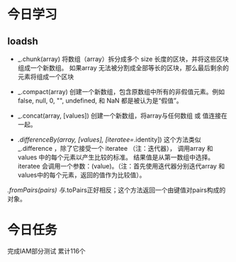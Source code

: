 # 今日学习
## loadsh

- _.chunk(array)
将数组（array）拆分成多个 size 长度的区块，并将这些区块组成一个新数组。 如果array 无法被分割成全部等长的区块，那么最后剩余的元素将组成一个区块
- _.compact(array)
创建一个新数组，包含原数组中所有的非假值元素。例如false, null, 0, "", undefined, 和 NaN 都是被认为是“假值”。

- _.concat(array, [values])
创建一个新数组，将array与任何数组 或 值连接在一起。

- _.differenceBy(array, [values], [iteratee=_.identity])
这个方法类似_.difference ，除了它接受一个 iteratee （注：迭代器）， 调用array 和 values 中的每个元素以产生比较的标准。 结果值是从第一数组中选择。iteratee 会调用一个参数：(value)。（注：首先使用迭代器分别迭代array 和 values中的每个元素，返回的值作为比较值）。

_.fromPairs(pairs)
与_.toPairs正好相反；这个方法返回一个由键值对pairs构成的对象。

# 今日任务

完成IAM部分测试 累计116个

